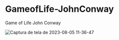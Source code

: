 # GameofLife-JohnConway
Game of Life John Conway


![Captura de tela de 2023-08-05 11-36-47](https://github.com/JuanBindez/GameofLife-JohnConway/assets/79322362/39e3aa1a-6b9e-4a75-b9ff-96cd64f6647a)


